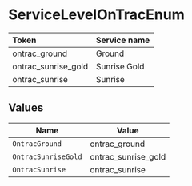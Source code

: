 # ServiceLevelOnTracEnum

|Token | Service name|
|:---|:---|
| ontrac_ground | Ground|
| ontrac_sunrise_gold | Sunrise Gold|
| ontrac_sunrise | Sunrise|



## Values

| Name                | Value               |
| ------------------- | ------------------- |
| `OntracGround`      | ontrac_ground       |
| `OntracSunriseGold` | ontrac_sunrise_gold |
| `OntracSunrise`     | ontrac_sunrise      |
